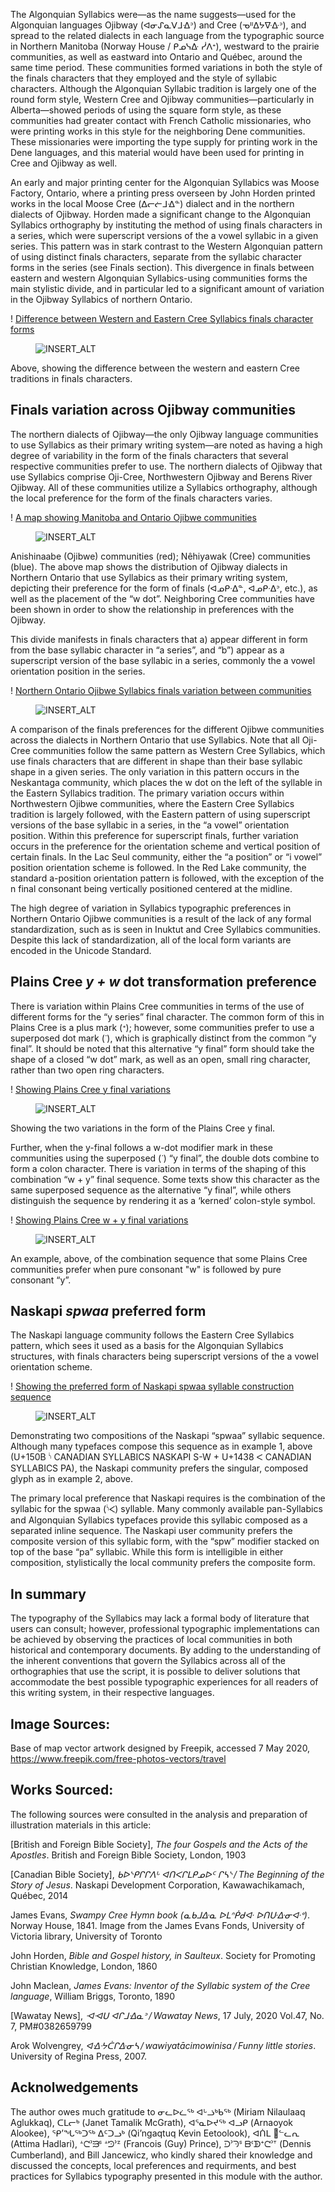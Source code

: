 The Algonquian Syllabics were—as the name suggests—used for the Algonquian languages Ojibway (ᐊᓂᔑᓇᐯᒧᐎᐣ) and Cree (ᓀᐦᐃᔭᐍᐏᐣ), and spread to the related dialects in each language from the typographic source in Northern Manitoba (Norway House / ᑭᓄᓭᐏ ᓰᐱᐩ), westward to the prairie communities, as well as eastward into Ontario and Québec, around the same time period. These communities formed variations in both the style of the finals characters that they employed and the style of syllabic characters. Although the Algonquian Syllabic tradition is largely one of the round form style, Western Cree and Ojibway communities—particularly in Alberta—showed periods of using the square form style, as these communities had greater contact with French Catholic missionaries, who were printing works in this style for the neighboring Dene communities. These missionaries were importing the type supply for printing work in the Dene languages, and this material would have been used for printing in Cree and Ojibway as well.

An early and major printing center for the Algonquian Syllabics was Moose Factory, Ontario, where a printing press overseen by John Horden printed works in the local Moose Cree (ᐃᓕᓖᒧᐎᓐ) dialect and in the northern dialects of Ojibway. Horden made a significant change to the Algonquian Syllabics orthography by instituting the method of using finals characters in a series, which were superscript versions of the a vowel syllabic in a given series. This pattern was in stark contrast to the Western Algonquian pattern of using distinct finals characters, separate from the syllabic character forms in the series (see Finals section). This divergence in finals between eastern and western Algonquian Syllabics-using communities forms the main stylistic divide, and in particular led to a significant amount of variation in the Ojibway Syllabics of northern Ontario.

! [Difference between Western and Eastern Cree Syllabics finals character forms](/article_02_figure_01)
<figure>

![INSERT_ALT](images/INSERT_IMG.svg)

</figure>
<figcaption>Above, showing the difference between the western and eastern Cree traditions in finals characters.</figcaption>

## Finals variation across Ojibway communities

​​​​The northern dialects of Ojibway—the only Ojibway language communities to use Syllabics as their primary writing system—are noted as having a high degree of variability in the form of the finals characters that several respective communities prefer to use. The northern dialects of Ojibway that use Syllabics comprise Oji-Cree, Northwestern Ojibway and Berens River Ojibway. All of these communities utilize a Syllabics orthography, although the local preference for the form of the finals characters varies.

! [A map showing Manitoba and Ontario Ojibwe communities](/article_02_figure_02)
<figure>

![INSERT_ALT](images/INSERT_IMG.svg)

</figure>
<figcaption>Anishinaabe (Ojibwe) communities (red); Nêhiyawak (Cree) communities (blue). The above map shows the distribution of Ojibway dialects in Northern Ontario that use Syllabics as their primary writing system, depicting their preference for the form of finals (ᐊᓄᑭᐧᐃᓐ, ᐊᓄᑭᐧᐃᐣ, etc.), as well as the placement of the “w dot”. Neighboring Cree communities have been shown in order to show the relationship in preferences with the Ojibway.</figcaption>

This divide manifests in finals characters that a) appear different in form from the base syllabic character in “a series”, and “b”) appear as a superscript version of the base syllabic in a series, commonly the a vowel orientation position in the series.

! [Northern Ontario Ojibwe Syllabics finals variation between communities](/article_02_figure_03)
<figure>

![INSERT_ALT](images/INSERT_IMG.svg)

</figure>
<figcaption>A comparison of the finals preferences for the different Ojibwe communities across the dialects in Northern Ontario that use Syllabics. Note that all Oji-Cree communities follow the same pattern as Western Cree Syllabics, which use finals characters that are different in shape than their base syllabic shape in a given series. The only variation in this pattern occurs in the Neskantaga community, which places the w dot on the left of the syllable in the Eastern Syllabics tradition. The primary variation occurs within Northwestern Ojibwe communities, where the Eastern Cree Syllabics tradition is largely followed, with the Eastern pattern of using superscript versions of the base syllabic in a series, in the “a vowel” orientation position. Within this preference for superscript finals, further variation occurs in the preference for the orientation scheme and vertical position of certain finals. In the Lac Seul community, either the “a position” or “i vowel” position orientation scheme is followed. In the Red Lake community, the standard a-position orientation pattern is followed, with the exception of the n final consonant being vertically positioned centered at the midline.</figcaption>

The high degree of variation in Syllabics typographic preferences in Northern Ontario Ojibwe communities is a result of the lack of any formal standardization, such as is seen in Inuktut and Cree Syllabics communities. Despite this lack of standardization, all of the local form variants are encoded in the Unicode Standard.

## Plains Cree *y + w* dot transformation preference
There is variation within Plains Cree communities in terms of the use of different forms for the “y series” final character. The common form of this in Plains Cree is a plus mark (ᐩ); however, some communities prefer to use a superposed dot mark (ᐝ), which is graphically distinct from the common “y final”. It should be noted that this alternative “y final” form should take the shape of a closed “w dot” mark, as well as an open, small ring character, rather than two open ring characters.

! [Showing Plains Cree y final variations](/article_02_figure_04)
<figure>

![INSERT_ALT](images/INSERT_IMG.svg)

</figure>
<figcaption>Showing the two variations in the form of the Plains Cree y final.</figcaption>

Further, when the y-final follows a w-dot modifier mark in these communities using the superposed (ᐝ) “y final”, the double dots combine to form a colon character. There is variation in terms of the shaping of this combination “w + y” final sequence. Some texts show this character as the same superposed sequence as the alternative “y final”, while others distinguish the sequence by rendering it as a ‘kerned’ colon-style symbol.

! [Showing Plains Cree w + y final variations](/article_02_figure_05)
<figure>

![INSERT_ALT](images/INSERT_IMG.svg)

</figure>
<figcaption>An example, above, of the combination sequence that some Plains Cree communities prefer when pure consonant "w" is followed by pure consonant “y”.</figcaption>

## Naskapi *spwaa* preferred form

The Naskapi language community follows the Eastern Cree Syllabics pattern, which sees it used as a basis for the Algonquian Syllabics structures, with finals characters being superscript versions of the a vowel orientation scheme.

! [Showing the preferred form of Naskapi spwaa syllable construction sequence](/article_02_figure_06)
<figure>

![INSERT_ALT](images/INSERT_IMG.svg)

</figure>
<figcaption>Demonstrating two compositions of the Naskapi “spwaa” syllabic sequence. Although many typefaces compose this sequence as in example 1, above (U+150B ᔋ CANADIAN SYLLABICS NASKAPI S-W + U+1438 ᐸ CANADIAN SYLLABICS PA), the Naskapi community prefers the singular, composed glyph as in example 2, above.</figcaption>

The primary local preference that Naskapi requires is the combination of the syllabic for the spwaa (ᔌ) syllable. Many commonly available pan-Syllabics and Algonquian Syllabics typefaces provide this syllabic composed as a separated inline sequence. The Naskapi user community prefers the composite version of this syllabic form, with the “spw” modifier stacked on top of the base “pa” syllabic. While this form is intelligible in either composition, stylistically the local community prefers the composite form.

## In summary

The typography of the Syllabics may lack a formal body of literature that users can consult; however, professional typographic implementations can be achieved by observing the practices of local communities in both historical and contemporary documents. By adding to the understanding of the inherent conventions that govern the Syllabics across all of the orthographies that use the script, it is possible to deliver solutions that accommodate the best possible typographic experiences for all readers of this writing system, in their respective languages.

## Image Sources:
Base of map vector artwork designed by Freepik, accessed 7 May 2020, https://www.freepik.com/free-photos-vectors/travel

## Works Sourced:
The following sources were consulted in the analysis and preparation of illustration materials in this article:

[British and Foreign Bible Society], *The four Gospels and the Acts of the Apostles*. British and Foreign Bible Society, London, 1903

[Canadian Bible Society], *ᑲᐅᔅᑭᒋᒋᐱᒡ ᐊᑎᐸᒋᒪᑭᓄᐅᑦ ᒋᓴᔅ / The Beginning of the Story of Jesus*. Naskapi Development Corporation, Kawawachikamach, Québec, 2014

James Evans, *Swampy Cree Hymn book (ᓇᑲᒧᐏᓇ ᐅᒪᐢᑮᑯᐘ ᐅᑎᑘᐏᓂᐘᐤ)*. Norway House, 1841. Image from the James Evans Fonds, University of Victoria library, University of Toronto

John Horden, *Bible and Gospel history, in Saulteux*. Society for Promoting Christian Knowledge, London, 1860

John Maclean, *James Evans: Inventor of the Syllabic system of the Cree language*, William Briggs, Toronto, 1890

[Wawatay News], *ᐗᐗᑌ ᐊᒋᒧᐎᓇᐣ / Wawatay News*, 17 July, 2020 Vol.47, No. 7, PM#0382659799

Arok Wolvengrey, *ᐊᐎᔹᑖᒋᐏᓂᓴ / wawiyatācimowinisa / Funny little stories*. University of Regina Press, 2007.

## Acknolwedgements
The author owes much gratitude to ᓂᓚᐅᓛᖅ ᐊᒡᓘᒃᑲᖅ (Miriam Nilaulaaq Aglukkaq), ᑕᒪᓕᒃ (Janet Tamalik McGrath), ᐊᕐᓇᐅᔪᖅ ᐊᓗᑭ (Arnaoyok Alookee), ᕿ’ᖓᖅᑐᖅ ᐃᑦᑐᓗᒃ (Qi’ngaqtuq Kevin Eetoolook), ᐊᑏᒪ 𑪴ᓪᓚᕆ (Attima Hadlari), ᗮᘧᐣᙒᔆ ᗮᘦᐣᙆ (Francois (Guy) Prince), ᑓᐣᘆᔆ ᗷᒼᗫᐩᘧᐣᐪ (Dennis Cumberland), and Bill Jancewicz, who kindly shared their knowledge and discussed the concepts, local preferences and requirments, and best practices for Syllabics typography presented in this module with the author.
